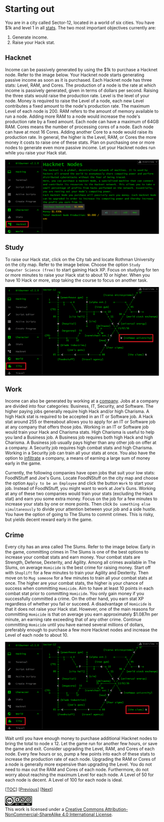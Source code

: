 # Starting out

You are in a city called Sector-12, located in a world of six cities. You have
$1k and level 1 in all
[stats](https://bitburner.readthedocs.io/en/latest/basicgameplay/stats.html).
The two most important objectives currently are:

1. Generate income.
1. Raise your Hack stat.

## Hacknet

Income can be passively generated by using the $1k to purchase a Hacknet node.
Refer to the image below. Your Hacknet node starts generating passive income as
soon as it is purchased. Each Hacknet node has three stats: Level, RAM, and
Cores. The production of a node is the rate at which income is passively
generated, given in terms of dollars per second. Raising the three stats would
raise the production rate. Level is the level of your node. Money is required to
raise the Level of a node, each new Level contributes a fixed amount to the
node's production rate. The maximum Level of each node is 200. RAM refers to the
amount of memory available to run a node. Adding more RAM to a node would
increase the node's production rate by a fixed amount. Each node can have a
maximum of 64GB RAM. Cores means the number of processing cores of a node. Each
node can have at most 16 Cores. Adding another Core to a node would raise its
production rate. In general, the higher is the Level, RAM, or Cores the more
money it costs to raise one of these stats. Plan on purchasing one or more nodes
to generate even more passive income. Let your Hacknet nodes run while you raise
your Hack stat.

![Hacknet](image/hacknet.png "Hacknet")

## Study

To raise our Hack stat, click on the City tab and locate Rothman University on
the city map. Refer to the image below. Choose the option
`Study Computer Science (free)` to start gaining Hack XP. Focus on studying for
ten or more minutes to raise your Hack stat to about 10 or higher. When you have
10 Hack or more, stop taking the course to focus on another task.

![Rothman University](image/rothman-university.png "Rothman University")

## Work

Income can also be generated by working at a
[company](https://bitburner.readthedocs.io/en/latest/basicgameplay/companies.html).
Jobs at a company are divided into four categories: Business, IT, Security, and
Software. The higher paying jobs generally require high Hack and/or high
Charisma. A high Hack stat is required to be accepted in an IT or Software job.
A Hack stat around 255 or thereabout allows you to apply for an IT or Software
job at any company that offers those jobs. Working in an IT or Software job
would train your Hack and Charisma stats. High Charisma is useful to help you
land a Business job. A Business job requires both high Hack and high Charisma. A
Business job usually pays higher than any other job on offer at a company. A
Security job requires high combat stats and high Charisma. Working in a Security
job can train all your stats at once. You also have the option to
[infiltrate](https://bitburner.readthedocs.io/en/latest/basicgameplay/infiltration.html)
a company, a means of earning a large sum of money early in the game.

Currently, the following companies have open jobs that suit your low stats:
FoodNStuff and Joe's Guns. Locate FoodNStuff on the city map and choose the
option `Apply to be an Employee` and click the button `Work` to start your job.
Instead of FoodNStuff, you might want to work at Joe's Guns. Working at any of
these two companies would train your stats (excluding the Hack stat) and earn
you some extra money. Focus on the job for a few minutes to increase your stats
by one or more points. Then click `Do something else simultaneously` to divide
your attention between your job and a side hustle. You have the option of going
to The Slums to commit crimes. This is risky, but yields decent reward early in
the game.

## Crime

Every city has an area called The Slums. Refer to the image below. Early in the
game, committing crimes in The Slums is one of the best options to increase your
combat stats and earn money. Your combat stats are Strength, Defense, Dexterity,
and Agility. Among all crimes available in The Slums, on average `Homicide` is
the best crime for raising money. Start off with `Shoplift` for a few minutes to
train your Agility and Dexterity. Then move on to `Mug someone` for a few
minutes to train all your combat stats at once. The higher are your combat
stats, the higher is your chance of success when committing `Homicide`. Aim to
have at least 10 points in each combat stat prior to committing `Homicide`. You
only gain money if you successfully committed a crime. On the other hand, you
earn stat XP regardless of whether you fail or succeed. A disadvantage of
`Homicide` is that it does not raise your Hack stat. However, one of the main
reasons for committing `Homicide` is that on average you earn approximately
$1.087m per minute, an earning rate exceeding that of any other crime. Continue
committing `Homicide` until you have earned several millions of dollars,
preferably enough to purchase a few more Hacknet nodes and increase the Level of
each node to about 10.

![The Slums](image/slums.png "The Slums")

Wait until you have enough money to purchase additional Hacknet nodes to bring
the total to node x 12. Let the game run for another few hours, or save the game
and exit. Consider upgrading the Level, RAM, and Cores of each node. Every few
hours or so, pump a few points into each of these stats to increase the
production rate of each node. Upgrading the RAM or Cores of a node is generally
more expensive than upgrading the Level. You do not need to max out the RAM and
Cores of each node. Furthermore, do not worry about reaching the maximum Level
for each node. A Level of 50 for each node is decent. A Level of 100 for each
node is ideal.

[[TOC](README.md "Table of Contents")] [[Previous](intro.md "Introduction")]
[[Next](script.md "First script")]

![CC BY-NC-SA 4.0](image/cc.png "CC BY-NC-SA 4.0") \
This work is licensed under a [Creative Commons Attribution-NonCommercial-ShareAlike 4.0 International License](https://creativecommons.org/licenses/by-nc-sa/4.0/legalcode).
